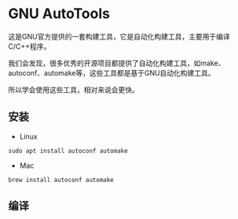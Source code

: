 # GNU AutoTools

这是GNU官方提供的一套构建工具，它是自动化构建工具，主要用于编译C/C++程序。

我们会发现，很多优秀的开源项目都提供了自动化构建工具，如make、autoconf、automake等，这些工具都是基于GNU自动化构建工具。

所以学会使用这些工具，相对来说会更快。

## 安装

* Linux

`sudo apt install autoconf automake`    

* Mac

`brew install autoconf automake`

## 编译

